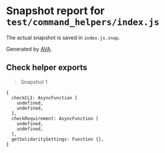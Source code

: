 # Snapshot report for `test/command_helpers/index.js`

The actual snapshot is saved in `index.js.snap`.

Generated by [AVA](https://ava.li).

## Check helper exports

> Snapshot 1

    {
      checkCLI: AsyncFunction [
        undefined,
        undefined,
      ],
      checkRequirement: AsyncFunction [
        undefined,
        undefined,
      ],
      getSolidaritySettings: Function {},
    }
